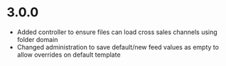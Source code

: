 # 3.0.0

* Added controller to ensure files can load cross sales channels using folder domain
* Changed administration to save default/new feed values as empty to allow overrides on default template
